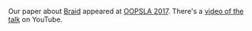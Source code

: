 Our paper about [Braid](https://capra.cs.cornell.edu/braid/) appeared at [OOPSLA 2017](https://2017.splashcon.org/track/splash-2017-OOPSLA). There's a [video of the talk](https://youtu.be/N19foutm7vg) on YouTube.
